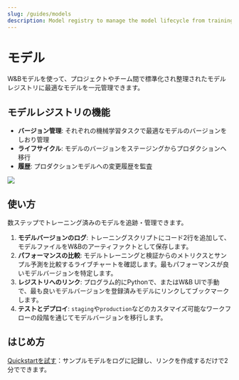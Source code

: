 ```yaml
---
slug: /guides/models
description: Model registry to manage the model lifecycle from training to production
---
```


# モデル

W&Bモデルを使って、プロジェクトやチーム間で標準化され整理されたモデルレジストリに最適なモデルを一元管理できます。

## モデルレジストリの機能
* **バージョン管理**: それぞれの機械学習タスクで最適なモデルのバージョンをしおり管理
* **ライフサイクル**: モデルのバージョンをステージングからプロダクションへ移行
* **履歴**: プロダクションモデルへの変更履歴を監査

![](/images/models/models_landing_page.png)

## 使い方
数ステップでトレーニング済みのモデルを追跡・管理できます。

1. **モデルバージョンのログ**: トレーニングスクリプトにコード2行を追加して、モデルファイルをW&Bのアーティファクトとして保存します。
2. **パフォーマンスの比較**: モデルトレーニングと検証からのメトリクスとサンプル予測を比較するライブチャートを確認します。最もパフォーマンスが良いモデルバージョンを特定します。
3. **レジストリへのリンク**: プログラム的にPythonで、またはW&B UIで手動で、最も良いモデルバージョンを登録済みモデルにリンクしてブックマークします。
4. **テストとデプロイ**: `staging`や`production`などのカスタマイズ可能なワークフローの段階を通じてモデルバージョンを移行します。

## はじめ方
[Quickstartを試す](./quickstart.md)：サンプルモデルをログに記録し、リンクを作成するだけで2分でできます。

